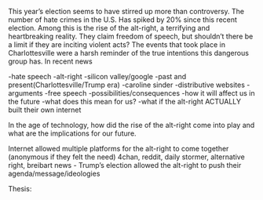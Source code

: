 This year’s election seems to have stirred up more than controversy. The number of hate crimes in the U.S. Has spiked by 20% since this recent election. Among this is the rise of the alt-right, a terrifying and heartbreaking reality. They claim freedom of speech, but shouldn’t there be a limit if they are inciting violent acts? The events that took place in Charlottesville were a harsh reminder of the true intentions this dangerous group has. In recent news 


-hate speech 
-alt-right
    -silicon valley/google
    -past and present(Charlottesville/Trump era)
    -caroline sinder
-distributive websites
-arguments
    -free speech
-possibilities/consequences
     -how it will affect us in the future
     -what does this mean for us?
     -what if the alt-right ACTUALLY built their own internet

In the age of technology, how did the rise of the alt-right come into play and what are the implications for our future.

Internet allowed multiple platforms for the alt-right to come together (anonymous if they felt the need)
4chan, reddit, daily stormer, alternative right, breibart news
      -	Trump’s election allowed the alt-right to push their agenda/message/ideologies 
      

Thesis:

